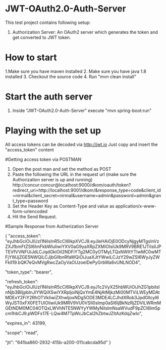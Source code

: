 # JWT-OAuth2.0-Auth-Server

This test project contains following setup:
1. Authorization Server: An OAuth2 server which generates the token and get converted to JWT token.

# How to start

1.Make sure you have maven installed
2. Make sure you have java 1.8 installed
3. Checkout the source code
4. Run "mvn clean install"

# Start the auth server

1. Inside "JWT-OAuth2.0-Auth-Server" execute "mvn spring-boot:run"

# Playing with the set up 
All access tokens can be decoded via http://jwt.io Just copy and insert the "access_token" content

#Getting access token via POSTMAN

1. Open the post man and set the method as POST 
2. Paste the following the URL in the request url  (make sure the Authorization server is up and running)
http://concur:concur@localhost:9000/dkom/oauth/token?redirect_uri=http://localhost:9001/dkom/&response_type=code&client_id=nirmal&client_secret=nirmal&username=admin&password=admin&grant_type=password
3. Set the Header Key as Content-Type and value as application/x-www-form-urlencoded
4. Hit the Send Request.

#Sample Response from Autherization Server

{
  "access_token": "eyJhbGciOiJIUzI1NiIsInR5cCI6IkpXVCJ9.eyJleHAiOjE0ODcyNjgyMTgsInVzZXJfbmFtZSI6ImFkbWluIiwiYXV0aG9yaXRpZXMiOlsiUk9MRV9BRE1JTiIsIlJPTEVfVVNFUiJdLCJqdGkiOiI2NDFiYTg2MC0yOTMyLTQxNWItYTIwMC0wMTFjYWJjZGE5NWQiLCJjbGllbnRfaWQiOiJuaXJtYWwiLCJzY29wZSI6WyJyZWFkIl19.bQK7eQvMVgRwcZaOyVaOUzoelDePyGrbWa6vUNLNOD4",
  
  "token_type": "bearer",
  
  "refresh_token": "eyJhbGciOiJIUzI1NiIsInR5cCI6IkpXVCJ9.eyJ1c2VyX25hbWUiOiJhZG1pbiIsInNjb3BlIjpbInJlYWQiXSwiYXRpIjoiNjQxYmE4NjAtMjkzMi00MTViLWEyMDAtMDExY2FiY2RhOTVkIiwiZXhwIjoxNDg5ODE3MDE4LCJhdXRob3JpdGllcyI6WyJST0xFX0FETUlOIiwiUk9MRV9VU0VSIl0sImp0aSI6IjBkNzRjZDVlLWRmMGEtNDM0MC04OTQxLWVhNTE5NWYyYWMyNiIsImNsaWVudF9pZCI6Im5pcm1hbCJ9.pWDFs17E-LQw4M7TpWcJbCal2hZbtwJZltAzKdqZwIo",
  
  "expires_in": 43199,
  
  "scope": "read",
  
  "jti": "641ba860-2932-415b-a200-011cabcda95d"
}




